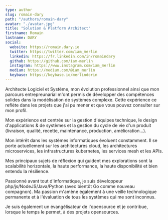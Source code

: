 ```yaml
---
type: author
slug: romain-dary
path: "/authors/romain-dary"
avatar: "./avatar.jpg"
title: "Solution & Platform Architect"
firstname: Romain
lastname: DARY
social:
  website: https://romain.dary.io
  twitter: https://twitter.com/iam_merlin
  linkedin: https://fr.linkedin.com/in/romaindary
  github: https://github.com/iam-merlin
  instagram: https://www.instagram.com/iam_merlin
  medium: https://medium.com/@iam_merlin
  keybase: https://keybase.io/merlindorin
---
```


Architecte Logiciel et Système, mon évolution professionnel ainsi que mon parcours entrepreunarial m'ont permis de développer des compétences solides dans la modélisation de systèmes complexe. Cette expérience ce reflète dans les projets que j'ai pu mener et que vous pouvez consulter sur mon profil.

Mon expérience est centrée sur la gestion d'équipes technique, le design d'applications & de systèmes et la gestion du cycle de vie d'un produit (livraison, qualité, recette, maintenance, production, amélioration...).

Mon intérêt dans les systèmes informatiques évoluent constamment. Il se porte actuellement sur les architectures cloud, les architectures microservices, les infrastructures kubernetes, les services mesh et les APIs.

Mes principaux sujets de réflexion qui guident mes explorations sont la scalabilité horizontale, la haute performance, la haute disponibilité et bien entendu la résilience.

Passionné avant tout d'informatique, je suis développeur php/js/NodeJS/Java/Python (avec bientôt Go comme nouveau compagnon). Ma passion m'amène également à une veille technologique permanente et à l'évaluation de tous les systèmes qui me sont inconnus.

Je suis également un évangélisateur de l'opensource et je contribue, lorsque le temps le permet, à des projets opensources.
